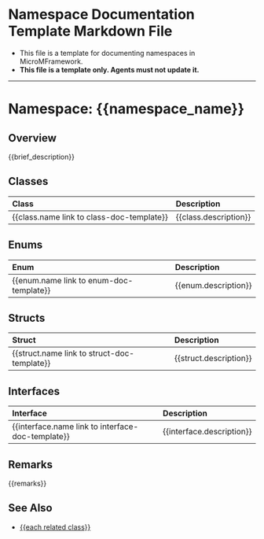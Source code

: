 # Namespace Documentation Template Markdown File
- This file is a template for documenting namespaces in MicroMFramework.
- **This file is a template only. Agents must not update it.**

---
# Namespace: {{namespace_name}}
## Overview
{{brief_description}}

## Classes
| Class | Description |
|:------------|:-------------|
| {{class.name link to class-doc-template}} | {{class.description}} |

## Enums
| Enum | Description |
|:------------|:-------------|
| {{enum.name link to enum-doc-template}} | {{enum.description}} |

## Structs
| Struct | Description |
|:------------|:-------------|
| {{struct.name link to struct-doc-template}} | {{struct.description}} |

## Interfaces
| Interface | Description |
|:------------|:-------------|
| {{interface.name link to interface-doc-template}} | {{interface.description}} |

## Remarks
{{remarks}}	

## See Also
- [{{each related class}}](related-class.md)
